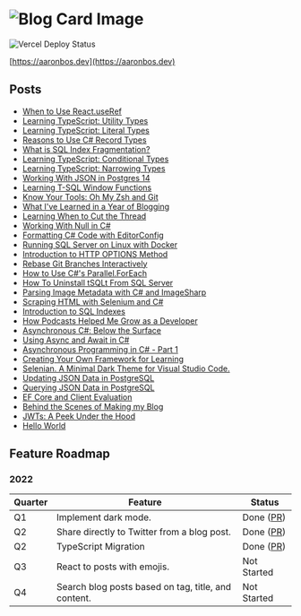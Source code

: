 # ![Blog Card Image](https://aaronbos.dev/static/card-logo.png)

![Vercel Deploy Status](https://img.shields.io/github/deployments/aaronmbos/personal-site/production?label=Vercel&logo=vercel&logoColor=white)

[https://aaronbos.dev](https://aaronbos.dev)

## Posts

-   [When to Use React.useRef](https://aaronbos.dev/posts/using-react-useref-hook)
-   [Learning TypeScript: Utility Types](https://aaronbos.dev/posts/typescript-utility-types)
-   [Learning TypeScript: Literal Types](https://aaronbos.dev/posts/typescript-literal-types)
-   [Reasons to Use C# Record Types](https://aaronbos.dev/posts/csharp-record-types)
-   [What is SQL Index Fragmentation?](https://aaronbos.dev/posts/sql-server-index-fragmentation)
-   [Learning TypeScript: Conditional Types](https://aaronbos.dev/posts/typescript-conditional-types)
-   [Learning TypeScript: Narrowing Types](https://aaronbos.dev/posts/typescript-narrowing)
-   [Working With JSON in Postgres 14](https://aaronbos.dev/posts/postgres-14-json)
-   [Learning T-SQL Window Functions](https://aaronbos.dev/posts/learn-tsql-window-functions)
-   [Know Your Tools: Oh My Zsh and Git](https://aaronbos.dev/posts/ohmyzsh-git)
-   [What I've Learned in a Year of Blogging](https://aaronbos.dev/posts/2021-year-review)
-   [Learning When to Cut the Thread](https://aaronbos.dev/posts/learn-to-cut-thread)
-   [Working With Null in C#](https://aaronbos.dev/posts/handling-null-references)
-   [Formatting C# Code with EditorConfig](https://aaronbos.dev/posts/csharp-dotnet-editorconfig)
-   [Running SQL Server on Linux with Docker](https://aaronbos.dev/posts/sql-server-linux-docker-compose)
-   [Introduction to HTTP OPTIONS Method](https://aaronbos.dev/posts/http-options-introduction)
-   [Rebase Git Branches Interactively](https://aaronbos.dev/posts/git-rebase-interactive)
-   [How to Use C#'s Parallel.ForEach](https://aaronbos.dev/posts/parallel-foreach-csharp)
-   [How To Uninstall tSQLt From SQL Server](https://aaronbos.dev/posts/uninstall-tsqlt-sqlserver)
-   [Parsing Image Metadata with C# and ImageSharp](https://aaronbos.dev/posts/iptc-metadata-csharp-imagesharp)
-   [Scraping HTML with Selenium and C#](https://aaronbos.dev/posts/selenium-csharp-scraping)
-   [Introduction to SQL Indexes](https://aaronbos.dev/posts/sql-index-introduction)
-   [How Podcasts Helped Me Grow as a Developer](https://aaronbos.dev/posts/software-podcast-dev-growth)
-   [Asynchronous C#: Below the Surface](https://aaronbos.dev/posts/async-csharp-below-surface)
-   [Using Async and Await in C#](https://aaronbos.dev/posts/async-await-csharp)
-   [Asynchronous Programming in C# - Part 1](https://aaronbos.dev/posts/async-csharp-pt1)
-   [Creating Your Own Framework for Learning](https://aaronbos.dev/posts/learning-framework)
-   [Selenian. A Minimal Dark Theme for Visual Studio Code.](https://aaronbos.dev/posts/selenian-vs-code-theme)
-   [Updating JSON Data in PostgreSQL](https://aaronbos.dev/posts/update-json-postgresql)
-   [Querying JSON Data in PostgreSQL](https://aaronbos.dev/posts/query-postgresql-json)
-   [EF Core and Client Evaluation](https://aaronbos.dev/posts/efcore-client-evaluation)
-   [Behind the Scenes of Making my Blog](https://aaronbos.dev/posts/blog-behind-the-scenes)
-   [JWTs: A Peek Under the Hood](https://aaronbos.dev/posts/jwt-under-the-hood)
-   [Hello World](https://aaronbos.dev/posts/hello-world)

## Feature Roadmap

### 2022

| Quarter | Feature                                             | Status                                                         |
| ------- | --------------------------------------------------- | -------------------------------------------------------------- |
| Q1      | Implement dark mode.                                | Done ([PR](https://github.com/aaronmbos/personal-site/pull/1)) |
| Q2      | Share directly to Twitter from a blog post.         | Done ([PR](https://github.com/aaronmbos/personal-site/pull/2)) |
| Q2      | TypeScript Migration                                | Done ([PR](https://github.com/aaronmbos/personal-site/pull/3)) |
| Q3      | React to posts with emojis.                         | Not Started                                                    |
| Q4      | Search blog posts based on tag, title, and content. | Not Started                                                    |
